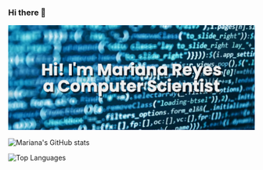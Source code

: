 ### Hi there 👋
![Header Image](https://github.com/marianareyesa/github-images/blob/main/banner.png?raw=true)
<!--
**marianareyesa/marianareyesa** is a ✨ _special_ ✨ repository because its `README.md` (this file) appears on your GitHub profile.

Here are some ideas to get you started:

- 🔭 I’m currently working on ...
- 🌱 I’m currently learning ...
- 👯 I’m looking to collaborate on ...
- 🤔 I’m looking for help with ...
- 💬 Ask me about ...
- 📫 How to reach me: ...
- 😄 Pronouns: ...
- ⚡ Fun fact: ...
-->
![Mariana's GitHub stats](https://github-readme-stats.vercel.app/api?username=marianareyesa&show_icons=true)

![Top Languages](https://github-readme-stats.vercel.app/api/top-langs/?username=marianareyesa&hide_progress=true)
